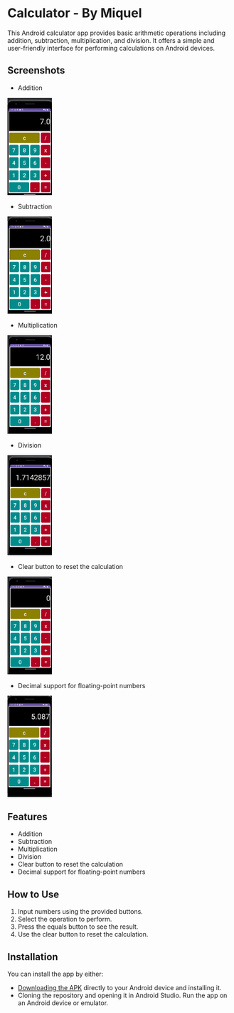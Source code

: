 # Calculator - By Miquel
This Android calculator app provides basic arithmetic operations including addition, subtraction, multiplication, and division. It offers a simple and user-friendly interface for performing calculations on Android devices.

## Screenshots
- Addition
  
<img src="Images/additon.png" alt="Addition" width="100"/>

- Subtraction
  
<img src="Images/subtraction.png" alt="Subtraction" width="100"/>

- Multiplication
  
<img src="Images/multiplication.png" alt="Multiplication" width="100"/>

- Division
  
<img src="Images/division.png" alt="Division" width="100"/>

- Clear button to reset the calculation
  
<img src="Images/clear.png" alt="Clear" width="100"/>

- Decimal support for floating-point numbers
  
<img src="Images/decimal.png" alt="Decimal" width="100"/>


## Features

- Addition
- Subtraction
- Multiplication
- Division
- Clear button to reset the calculation
- Decimal support for floating-point numbers
  
## How to Use

1. Input numbers using the provided buttons.
2. Select the operation to perform.
3. Press the equals button to see the result.
4. Use the clear button to reset the calculation.

## Installation

You can install the app by either:
- [Downloading the APK](app-debug.apk) directly to your Android device and installing it.
- Cloning the repository and opening it in Android Studio. Run the app on an Android device or emulator.
